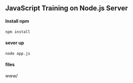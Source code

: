 ## JavaScript Training on Node.js Server

#### Install npm

```
npm install
```

#### sever up
```
node app.js
```

#### files

www/
